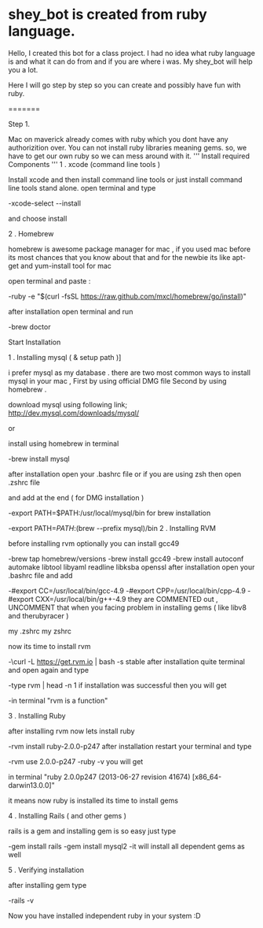 shey_bot is created from ruby language.
========

Hello,
I created this bot for a class project. I had no idea what ruby language is and what it can do from and if you are where i was. My shey_bot will help you a lot. 

Here I will go step by step so you can create and possibly have fun with ruby.

=======

Step 1.

Mac on maverick already comes with ruby which you dont have any authorizition over. You can not install ruby libraries meaning gems. so, we have to get our own ruby so we can mess around with it. 
'''
Install required Components
'''
1 . xcode (command line tools )

Install xcode and then install command line tools or just install command line tools stand alone. open terminal and type

-xcode-select --install

and choose install

2 . Homebrew

homebrew is awesome package manager for mac , if you used mac before its most chances that you know about that and for the newbie  its like apt-get and yum-install tool for mac

open terminal and paste :

-ruby -e "$(curl -fsSL https://raw.github.com/mxcl/homebrew/go/install)"

after installation open terminal and run

-brew doctor

Start Installation

1 . Installing mysql ( & setup path )]

i prefer mysql as my database . there are two most common ways to install mysql in your mac ,  First by using official DMG file Second by using homebrew .

download mysql using following link;
http://dev.mysql.com/downloads/mysql/

or

install using homebrew in terminal

-brew install mysql

after installation open your .bashrc file or if you are using zsh then open .zshrc file

and  add at the end ( for DMG installation )

-export PATH=$PATH:/usr/local/mysql/bin
for brew installation

-export PATH=$PATH:$(brew --prefix mysql)/bin
2 . Installing  RVM

before installing rvm optionally you can install gcc49

-brew tap homebrew/versions
-brew install gcc49
-brew install autoconf automake libtool libyaml readline libksba openssl
after installation open your .bashrc file and add

-#export CC=/usr/local/bin/gcc-4.9
-#export CPP=/usr/local/bin/cpp-4.9
-#export CXX=/usr/local/bin/g++-4.9
they are COMMENTED out ,  UNCOMMENT that when you facing problem in installing gems ( like libv8 and therubyracer )

my .zshrc my zshrc

now its time to install rvm

-\curl -L https://get.rvm.io | bash -s stable
after installation quite terminal and open again and type

-type rvm | head -n 1
if installation was successful then you will get

-in terminal "rvm is a function"


3 . Installing Ruby

after installing rvm now lets install ruby

-rvm install ruby-2.0.0-p247
after installation restart your terminal and type

-rvm use 2.0.0-p247 
-ruby -v
you will get

in terminal "ruby 2.0.0p247 (2013-06-27 revision 41674) [x86_64-darwin13.0.0]"

it means now ruby is installed its time to install gems

4 . Installing Rails ( and other gems )

rails is a gem and installing gem is so easy just type

-gem install rails 
-gem install mysql2
-it will install all dependent gems as well

5 . Verifying installation

after installing gem type

-rails -v

Now you have installed independent ruby in your system :D
